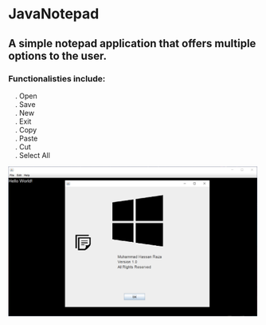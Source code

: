 # JavaNotepad
## A simple notepad application that offers multiple options to the user.
### Functionalisties include: 
&emsp;.  Open\
&emsp;.  Save\
&emsp;.  New\
&emsp;.  Exit\
&emsp;.  Copy\
&emsp;.  Paste\
&emsp;.  Cut\
&emsp;.  Select All


<img src = "/images/sc.png" width="500" height="300">
